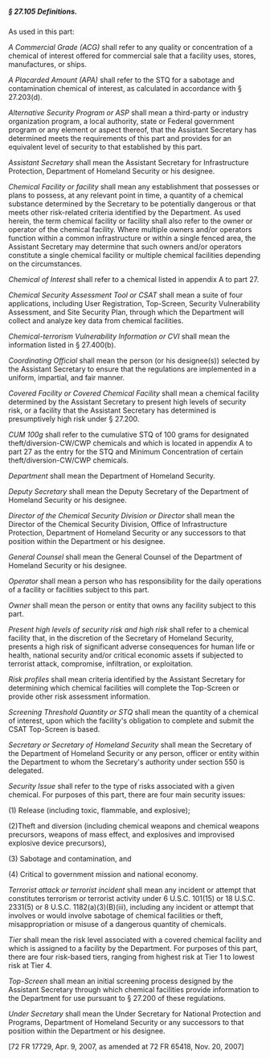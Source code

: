 ##### § 27.105 Definitions. #####

As used in this part:

*A Commercial Grade (ACG)* shall refer to any quality or concentration of a chemical of interest offered for commercial sale that a facility uses, stores, manufactures, or ships.

*A Placarded Amount (APA)* shall refer to the STQ for a sabotage and contamination chemical of interest, as calculated in accordance with § 27.203(d).

*Alternative Security Program or ASP* shall mean a third-party or industry organization program, a local authority, state or Federal government program or any element or aspect thereof, that the Assistant Secretary has determined meets the requirements of this part and provides for an equivalent level of security to that established by this part.

*Assistant Secretary* shall mean the Assistant Secretary for Infrastructure Protection, Department of Homeland Security or his designee.

*Chemical Facility or facility* shall mean any establishment that possesses or plans to possess, at any relevant point in time, a quantity of a chemical substance determined by the Secretary to be potentially dangerous or that meets other risk-related criteria identified by the Department. As used herein, the term chemical facility or facility shall also refer to the owner or operator of the chemical facility. Where multiple owners and/or operators function within a common infrastructure or within a single fenced area, the Assistant Secretary may determine that such owners and/or operators constitute a single chemical facility or multiple chemical facilities depending on the circumstances.

*Chemical of Interest* shall refer to a chemical listed in appendix A to part 27.

*Chemical Security Assessment Tool or CSAT* shall mean a suite of four applications, including User Registration, Top-Screen, Security Vulnerability Assessment, and Site Security Plan, through which the Department will collect and analyze key data from chemical facilities.

*Chemical-terrorism Vulnerability Information or CVI* shall mean the information listed in § 27.400(b).

*Coordinating Official* shall mean the person (or his designee(s)) selected by the Assistant Secretary to ensure that the regulations are implemented in a uniform, impartial, and fair manner.

*Covered Facility or Covered Chemical Facility* shall mean a chemical facility determined by the Assistant Secretary to present high levels of security risk, or a facility that the Assistant Secretary has determined is presumptively high risk under § 27.200.

*CUM 100g* shall refer to the cumulative STQ of 100 grams for designated theft/diversion-CW/CWP chemicals and which is located in appendix A to part 27 as the entry for the STQ and Minimum Concentration of certain theft/diversion-CW/CWP chemicals.

*Department* shall mean the Department of Homeland Security.

*Deputy Secretary* shall mean the Deputy Secretary of the Department of Homeland Security or his designee.

*Director of the Chemical Security Division or Director* shall mean the Director of the Chemical Security Division, Office of Infrastructure Protection, Department of Homeland Security or any successors to that position within the Department or his designee.

*General Counsel* shall mean the General Counsel of the Department of Homeland Security or his designee.

*Operator* shall mean a person who has responsibility for the daily operations of a facility or facilities subject to this part.

*Owner* shall mean the person or entity that owns any facility subject to this part.

*Present high levels of security risk and high risk* shall refer to a chemical facility that, in the discretion of the Secretary of Homeland Security, presents a high risk of significant adverse consequences for human life or health, national security and/or critical economic assets if subjected to terrorist attack, compromise, infiltration, or exploitation.

*Risk profiles* shall mean criteria identified by the Assistant Secretary for determining which chemical facilities will complete the Top-Screen or provide other risk assessment information.

*Screening Threshold Quantity or STQ* shall mean the quantity of a chemical of interest, upon which the facility's obligation to complete and submit the CSAT Top-Screen is based.

*Secretary or Secretary of Homeland Security* shall mean the Secretary of the Department of Homeland Security or any person, officer or entity within the Department to whom the Secretary's authority under section 550 is delegated.

*Security Issue* shall refer to the type of risks associated with a given chemical. For purposes of this part, there are four main security issues:

(1) Release (including toxic, flammable, and explosive);

(2)Theft and diversion (including chemical weapons and chemical weapons precursors, weapons of mass effect, and explosives and improvised explosive device precursors),

(3) Sabotage and contamination, and

(4) Critical to government mission and national economy.

*Terrorist attack or terrorist incident* shall mean any incident or attempt that constitutes terrorism or terrorist activity under 6 U.S.C. 101(15) or 18 U.S.C. 2331(5) or 8 U.S.C. 1182(a)(3)(B)(iii), including any incident or attempt that involves or would involve sabotage of chemical facilities or theft, misappropriation or misuse of a dangerous quantity of chemicals.

*Tier* shall mean the risk level associated with a covered chemical facility and which is assigned to a facility by the Department. For purposes of this part, there are four risk-based tiers, ranging from highest risk at Tier 1 to lowest risk at Tier 4.

*Top-Screen* shall mean an initial screening process designed by the Assistant Secretary through which chemical facilities provide information to the Department for use pursuant to § 27.200 of these regulations.

*Under Secretary* shall mean the Under Secretary for National Protection and Programs, Department of Homeland Security or any successors to that position within the Department or his designee.

[72 FR 17729, Apr. 9, 2007, as amended at 72 FR 65418, Nov. 20, 2007]